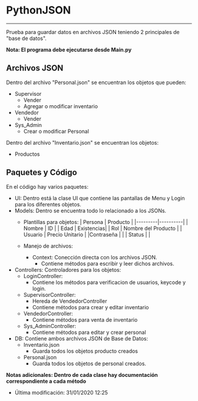 # PythonJSON
-------------
Prueba para guardar datos en archivos JSON teniendo 2 principales de "base de datos".

**Nota: El programa debe ejecutarse desde Main.py**

## Archivos JSON
Dentro del archivo "Personal.json" se encuentran los objetos que pueden:
* Supervisor
    * Vender
    * Agregar o modificar inventario
* Vendedor
    * Vender
* Sys_Admin
    * Crear o modificar Personal
        
Dentro del archivo "Inventario.json" se encuentran los objetos:
* Productos

## Paquetes y Código
En el código hay varios paquetes:
* UI: Dentro está la clase UI que contiene las pantallas de Menu y Login para los diferentes objetos.
* Models: Dentro se encuentra todo lo relacionado a los JSONs.
    * Plantillas para objetos:
        | Persona | Producto |
        |---------|----------|
        | Nombre  |     ID      |
        | Edad    |  Existencias|
        | Rol     | Nombre del Producto |
        | Usuario | Precio Unitario |
        |Contraseña  |                 |
        | Status  |             |
                      
    * Manejo de archivos:
        * Context: Conección directa con los archivos JSON.
            * Contiene métodos para escribir y leer dichos archivos.
* Controllers: Controladores para los objetos:
    * LoginController:
        * Contiene los métodos para verificacion de usuarios, keycode y login.
    * SupervisorController:
        * Hereda de VendedorController
        * Contiene métodos para crear y editar inventario
    * VendedorController:
        * Contiene métodos para venta de inventario
    * Sys_AdminController:
        * Contiene métodos para editar y crear personal
* DB: Contiene ambos archivos JSON de Base de Datos:
    * Inventario.json
        * Guarda todos los objetos producto creados
    * Personal.json
        * Guarda todos los objetos de personal creados.

**Notas adicionales: Dentro de cada clase hay documentación correspondiente a cada método**

* Última modificación: 31/01/2020 12:25
